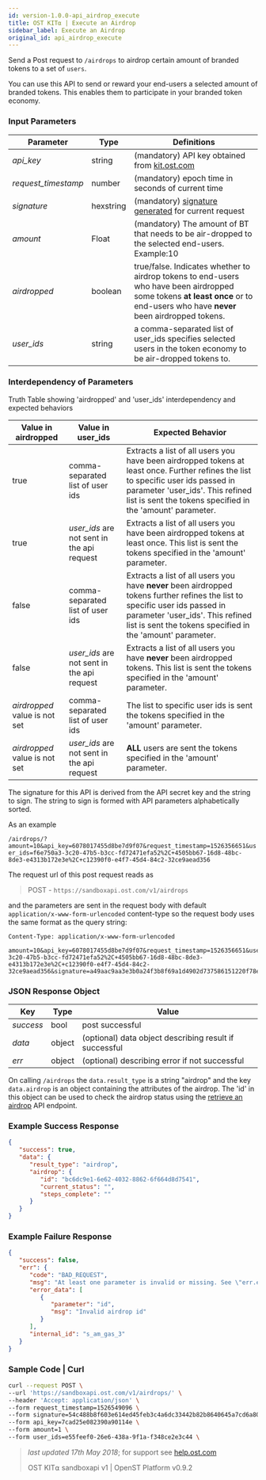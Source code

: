 ```yaml
---
id: version-1.0.0-api_airdrop_execute
title: OST KIT⍺ | Execute an Airdrop
sidebar_label: Execute an Airdrop
original_id: api_airdrop_execute
---
```


Send a Post request to `/airdrops` to airdrop certain amount of branded tokens to a set of `users`.

You can use this API to send or reward your end-users a selected amount of branded tokens. This enables them to participate in your branded token economy.


### Input Parameters
| Parameter | Type    | Definitions                                    |
|-----------|---------|------------------------------------------|
| _api_key_           | string    | (mandatory) API key obtained from [kit.ost.com](https://kit.ost.com) |
| _request_timestamp_ | number    | (mandatory) epoch time in seconds of current time |
| _signature_         | hexstring | (mandatory) [<u>signature generated</u>](/docs/api_authentication.html) for current request |
| _amount_   | Float | (mandatory) The amount of BT that needs to be air-dropped to the selected end-users.  Example:10 |
| _airdropped_ | boolean | true/false. Indicates whether to airdrop tokens to end-users who have been airdropped some tokens **at least once** or to end-users who have **never** been airdropped tokens. |
| _user_ids_ | string |  a comma-separated list of user_ids specifies selected users in the token economy to be air-dropped tokens to. |

### Interdependency of Parameters
Truth Table showing 'airdropped' and 'user_ids' interdependency and expected behaviors

| Value in airdropped | Value in user_ids    | Expected Behavior                                   |
|--------------|---------------------------|------------------------------------------|
| true  | comma-separated list of user ids| Extracts a list of all users you have been airdropped tokens at least once.  Further refines the list to specific user ids passed in parameter 'user_ids'. This refined list is sent the tokens specified in the 'amount' parameter. |
| true | _user_ids_ are not sent in the api request | Extracts a list of all users you have been airdropped tokens at least once. This list is sent the tokens specified in the 'amount' parameter. |
| false | comma-separated list of user ids | Extracts a list of all users you have **never** been airdropped tokens further refines the list to specific user ids passed in parameter 'user_ids'. This refined list is sent the tokens specified in the 'amount' parameter. |
| false | _user_ids_ are not sent in the api request | Extracts a list of all users you have **never** been airdropped tokens. This list is sent the tokens specified in the 'amount' parameter. |
| _airdropped_ value is not set | comma-separated list of user ids | The list to specific user ids is sent the tokens specified in the 'amount' parameter. | 
| _airdropped_ value is not set | _user_ids_ are not sent in the api request | **ALL** users are sent the  tokens specified in the 'amount' parameter. |




The signature for this API is derived from the API secret key and the string to sign. The string to sign is formed with API parameters alphabetically sorted.

As an example

`/airdrops/?amount=10&api_key=6078017455d8be7d9f07&request_timestamp=1526356651&user_ids=f6e750a3-3c20-47b5-b3cc-fd72471efa52%2C+4505bb67-16d8-48bc-8de3-e4313b172e3e%2C+c12390f0-e4f7-45d4-84c2-32ce9aead356`

The request url of this post request reads as

> POST - `https://sandboxapi.ost.com/v1/airdrops`

and the parameters are sent in the request body with default `application/x-www-form-urlencoded` content-type so the request body uses the same format as the query string:

```
Content-Type: application/x-www-form-urlencoded
        
amount=10&api_key=6078017455d8be7d9f07&request_timestamp=1526356651&user_ids=f6e750a3-3c20-47b5-b3cc-fd72471efa52%2C+4505bb67-16d8-48bc-8de3-e4313b172e3e%2C+c12390f0-e4f7-45d4-84c2-32ce9aead356&signature=a49aac9aa3e3b0a24f3b8f69a1d4902d737586151220f78eda6bf223b18d1471

```
### JSON Response Object

| Key        | Type   | Value      |
|------------|--------|------------|
| _success_  | bool   | post successful |
| _data_     | object | (optional) data object describing result if successful   |
| _err_      | object | (optional) describing error if not successful |

On calling `/airdrops` the `data.result_type` is a string "airdrop" and the key `data.airdrop` is an object containing the attributes of the airdrop. The 'id' in this object can be used to check the airdrop status using the [<u>retrieve an airdrop</u>](/docs/api_airdrop_retrieve.html) API endpoint.


### Example Success Response
```json
{
   "success": true,
   "data": {
      "result_type": "airdrop",
      "airdrop": {
         "id": "bc6dc9e1-6e62-4032-8862-6f664d8d7541",
         "current_status": "",
         "steps_complete": ""
      }
   }
}
```

### Example Failure Response
```json
{
   "success": false,
   "err": {
      "code": "BAD_REQUEST",
      "msg": "At least one parameter is invalid or missing. See \"err.error_data\" array for more details.",
      "error_data": [
         {
            "parameter": "id",
            "msg": "Invalid airdrop id"
         }
      ],
      "internal_id": "s_am_gas_3"
   }
}
```


### Sample Code | Curl
```bash
curl --request POST \
--url 'https://sandboxapi.ost.com/v1/airdrops/' \
--header 'Accept: application/json' \
--form request_timestamp=1526549096 \
--form signature=54c488b8f603e614ed45feb3c4a6dc33442b82b8640645a7cd6a80764a381f36 \
--form api_key=7cad25e082390a90114e \
--form amount=1 \
--form user_ids=e55feef0-26e6-438a-9f1a-f348ce2e3c44 \
```

>_last updated 17th May 2018_; for support see [help.ost.com](help.ost.com)
>
> OST KIT⍺ sandboxapi v1 | OpenST Platform v0.9.2

